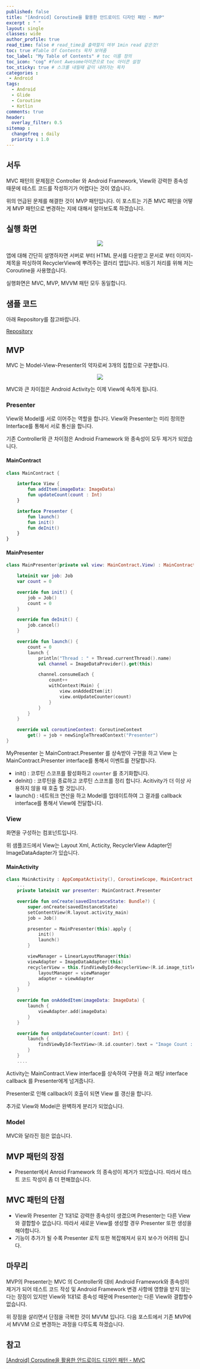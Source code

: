```yaml
---
published: false
title: "[Android] Coroutine을 활용한 안드로이드 디자인 패턴 - MVP"	
excerpt : " "	
layout: single	
classes: wide
author_profile: true	
read_time: false # read_time을 출력할지 여부 1min read 같은것!	
toc: true #Table Of Contents 목차 보여줌	
toc_label: "My Table of Contents" # toc 이름 정의	
toc_icon: "cog" #font Awesome아이콘으로 toc 아이콘 설정	
toc_sticky: true # 스크롤 내릴때 같이 내려가는 목차	
categories :	
 - Android	
tags: 	
  - Android
  - Glide
  - Coroutine
  - Kotlin
comments: true	
header:	
  overlay_filter: 0.5	
sitemap :	
  changefreq : daily	
  priority : 1.0	
---
```


## 서두

MVC 패턴의 문제점은 Controller 와 Android Framework, View와 강력한 종속성 때문에 테스트 코드를 작성하기가 어렵다는 것이 였습니다.

위의 언급된 문제를 해결한 것이 MVP 패턴입니다. 이 포스트는 기존 MVC 패턴을 어떻게 MVP 패턴으로 변경하는 지에 대해서 알아보도록 하겠습니다.

## 실행 화면

<div align="center">
<img src="https://user-images.githubusercontent.com/35194820/117981811-5e049600-b370-11eb-97d4-52fca92cf356.gif" >
</div>

앱에 대해 간단히 설명하자면 서버로 부터 HTML 문서를 다운받고 문서로 부터 이미지-제목을 파싱하여 RecyclerView에 뿌려주는 갤러리 앱입니다. 비동기 처리를 위해 저는 Coroutine을 사용했습니다.

실행화면은 MVC, MVP, MVVM 패턴 모두 동일합니다.

## 샘플 코드

아래 Repository를 참고바랍니다.

[Repository](https://github.com/Origogi/Android-Coroutine-Galley-App)

## MVP

MVC 는 Model-View-Presenter의 약자로써 3개의 집합으로 구분합니다.

<div align="center">
<img src="https://user-images.githubusercontent.com/35194820/119347519-98f2bc00-bcd6-11eb-8a3f-23434a453e37.PNG" >
</div>

MVC와 큰 차이점은 Android Activity는 이제 View에 속하게 됩니다.

### Presenter

View와 Model를 서로 이어주는 역할을 합니다. View와 Presenter는 미리 정의한 Interface를 통해서 서로 통신을 합니다.

기존 Controller와 큰 차이점은 Android Framework 와 종속성이 모두 제거가 되었습니다.

#### MainContract

~~~kotlin
class MainContract {

    interface View {
        fun addItem(imageData: ImageData)
        fun updateCount(count : Int)
    }

    interface Presenter {
        fun launch()
        fun init()
        fun deInit()
    }
}
~~~

#### MainPresenter

~~~kotlin
class MainPresenter(private val view: MainContract.View) : MainContract.Presenter, CoroutineScope {

    lateinit var job: Job
    var count = 0

    override fun init() {
        job = Job()
        count = 0
    }

    override fun deInit() {
        job.cancel()
    }

    override fun launch() {
        count = 0
        launch {
            println("Thread : " + Thread.currentThread().name)
            val channel = ImageDataProvider().get(this)

            channel.consumeEach {
                count++
                withContext(Main) {
                    view.onAddedItem(it)
                    view.onUpdateCounter(count)
                }
            }
        }
    }

    override val coroutineContext: CoroutineContext
        get() = job + newSingleThreadContext("Presenter")
}
~~~

MyPresenter 는 MainContract.Presenter 를 상속받아 구현을 하고 View 는 MainContract.Presenter interface를 통해서 이벤트를 전달합니다.

- init() : 코루틴 스코프를 활성화하고 `counter` 를 초기화합니다.
- deInit() : 코루틴을 종료하고 코루틴 스코프를 정리 합니다. Acitivity가 더 이상 사용하지 않을 때 호출 할 것입니다.
- launch() : 네트워크 연산을 하고 Model를 업데이트하여 그 결과를 callback interface를 통해서 View에 전달합니다.

### View

화면을 구성하는 컴포넌트입니다.

위 샘플코드에서 View는 Layout Xml, Acticity, RecyclerView Adapter인 ImageDataAdapter가 있습니다.

#### MainActivity

~~~kotlin
class MainActivity : AppCompatActivity(), CoroutineScope, MainContract.View {
    ...
    private lateinit var presenter: MainContract.Presenter

    override fun onCreate(savedInstanceState: Bundle?) {
        super.onCreate(savedInstanceState)
        setContentView(R.layout.activity_main)
        job = Job()

        presenter = MainPresenter(this).apply {
            init()
            launch()
        }

        viewManager = LinearLayoutManager(this)
        viewAdapter = ImageDataAdapter(this)
        recyclerView = this.findViewById<RecyclerView>(R.id.image_title_list).apply {
            layoutManager = viewManager
            adapter = viewAdapter
        }
    }

    override fun onAddedItem(imageData: ImageData) {
        launch {
            viewAdapter.add(imageData)
        }
    }

    override fun onUpdateCounter(count: Int) {
        launch {
            findViewById<TextView>(R.id.counter).text = "Image Count : $count"
        }
    }
    ....
~~~

Activity는 MainContract.View interface를 상속하여 구현을 하고 해당 interface callback 를 Presenter에게 넘겨줍니다.

Presenter로 인해 callback이 호출이 되면 View 를 갱신을 합니다.

추가로 View와 Model은 완벽하게 분리가 되었습니다.

### Model

MVC와 달라진 점은 없습니다.

## MVP 패턴의 장점

- Presenter에서 Anroid Framework 의 종속성이 제거가 되었습니다. 따라서 테스트 코드 작성이 좀 더 편해졌습니다.

## MVC 패턴의 단점

- View와 Presenter 간 1대1로 강력한 종속성이 생겼으며 Presenter는 다른 View와 결합할수 없습니다. 따라서 새로운 View를 생성할 경우 Presenter 또한 생성을 해야합니다.
- 기능이 추가가 될 수록 Presenter 로직 또한 복잡해져서 유지 보수가 어려워 집니다.

## 마무리

MVP의 Presenter는 MVC 의 Controller와 대비 Android Framework와 종속성이 제거가 되어 테스트 코드 작성 및 Android Framework 변경 사항에 영향을 받지 않는 다는 장점이 있지만 View와 1대1로 종속성 때문에 Presenter는 다른 View와 결합할수 없습니다.

위 장점을 살리면서 단점을 극복한 것이 MVVM 입니다. 다음 포스트에서 기존 MVP에서 MVVM 으로 변경하는 과정을 다루도록 하겠습니다.

## 참고

[[Android] Coroutine을 활용한 안드로이드 디자인 패턴 - MVC](./2021-05-07-coroutine-mvc)